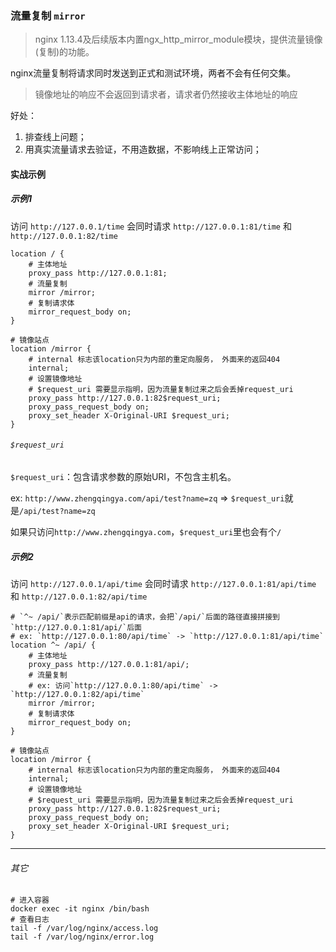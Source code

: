 ### 流量复制 `mirror`

> nginx 1.13.4及后续版本内置ngx_http_mirror_module模块，提供流量镜像(复制)的功能。

nginx流量复制将请求同时发送到正式和测试环境，两者不会有任何交集。

> 镜像地址的响应不会返回到请求者，请求者仍然接收主体地址的响应


好处：

1. 排查线上问题；
2. 用真实流量请求去验证，不用造数据，不影响线上正常访问；

#### 实战示例

##### 示例1

访问 `http://127.0.0.1/time` 会同时请求 `http://127.0.0.1:81/time` 和 `http://127.0.0.1:82/time`

```
location / {
    # 主体地址
    proxy_pass http://127.0.0.1:81;
    # 流量复制
    mirror /mirror;
    # 复制请求体
    mirror_request_body on;
}

# 镜像站点
location /mirror {
    # internal 标志该location只为内部的重定向服务， 外面来的返回404
    internal;
    # 设置镜像地址
    # $request_uri 需要显示指明，因为流量复制过来之后会丢掉request_uri
    proxy_pass http://127.0.0.1:82$request_uri;
    proxy_pass_request_body on;
    proxy_set_header X-Original-URI $request_uri;
}
```

###### `$request_uri`

`$request_uri`：包含请求参数的原始URI，不包含主机名。

ex: `http://www.zhengqingya.com/api/test?name=zq`  =>  `$request_uri`就是`/api/test?name=zq`

如果只访问`http://www.zhengqingya.com`，`$request_uri`里也会有个`/`

##### 示例2

访问 `http://127.0.0.1/api/time` 会同时请求 `http://127.0.0.1:81/api/time` 和 `http://127.0.0.1:82/api/time`

```
# `^~ /api/`表示匹配前缀是api的请求，会把`/api/`后面的路径直接拼接到`http://127.0.0.1:81/api/`后面
# ex: `http://127.0.0.1:80/api/time` -> `http://127.0.0.1:81/api/time`
location ^~ /api/ {
    # 主体地址
    proxy_pass http://127.0.0.1:81/api/;
    # 流量复制
    # ex: 访问`http://127.0.0.1:80/api/time` -> `http://127.0.0.1:82/api/time`
    mirror /mirror;
    # 复制请求体
    mirror_request_body on;
}

# 镜像站点
location /mirror {
    # internal 标志该location只为内部的重定向服务， 外面来的返回404
    internal;
    # 设置镜像地址
    # $request_uri 需要显示指明，因为流量复制过来之后会丢掉request_uri
    proxy_pass http://127.0.0.1:82$request_uri;
    proxy_pass_request_body on;
    proxy_set_header X-Original-URI $request_uri;
}
```

---

###### 其它

```shell
# 进入容器
docker exec -it nginx /bin/bash
# 查看日志
tail -f /var/log/nginx/access.log
tail -f /var/log/nginx/error.log
```
